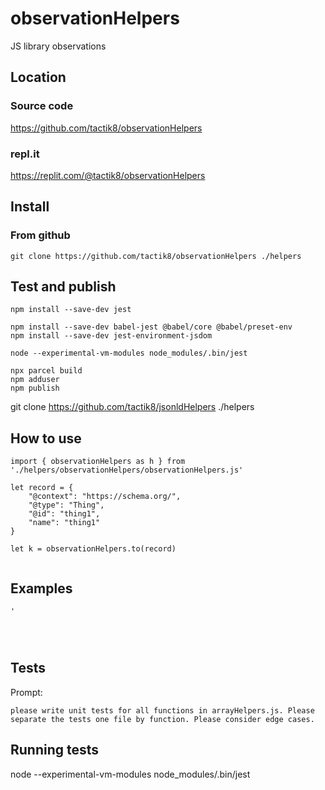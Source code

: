 # observationHelpers

JS library observations

## Location

### Source code
https://github.com/tactik8/observationHelpers

### repl.it
https://replit.com/@tactik8/observationHelpers


## Install

### From github
```
git clone https://github.com/tactik8/observationHelpers ./helpers
```

## Test and publish

```
npm install --save-dev jest

npm install --save-dev babel-jest @babel/core @babel/preset-env
npm install --save-dev jest-environment-jsdom

node --experimental-vm-modules node_modules/.bin/jest

npx parcel build
npm adduser
npm publish

```

git clone https://github.com/tactik8/jsonldHelpers ./helpers




## How to use

```
import { observationHelpers as h } from './helpers/observationHelpers/observationHelpers.js'

let record = {
	"@context": "https://schema.org/",
	"@type": "Thing",
	"@id": "thing1",
	"name": "thing1"
}

let k = observationHelpers.to(record)


```

## Examples

```
'




```

## Tests

Prompt:
```
please write unit tests for all functions in arrayHelpers.js. Please separate the tests one file by function. Please consider edge cases.
```


## Running tests
node --experimental-vm-modules node_modules/.bin/jest





